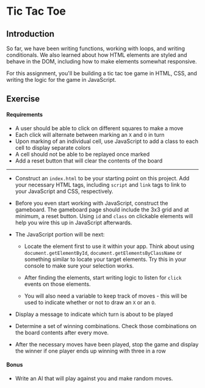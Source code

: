 # Tic Tac Toe

## Introduction

So far, we have been writing functions, working with
loops, and writing conditionals. We also learned about how HTML elements are styled and behave in the DOM, including how to make elements somewhat responsive.

For this assignment, you'll be building a tic tac toe game in HTML, CSS, and writing the logic for the game in JavaScript.

## Exercise

#### Requirements

- A user should be able to click on different squares to make a move
- Each click will alternate between marking an `X` and `O` in turn
- Upon marking of an individual cell, use JavaScript to add a class to each cell to display separate colors
- A cell should not be able to be replayed once marked
- Add a reset button that will clear the contents of the board

---

 - Construct an `index.html` to be your starting point on this project. Add your necessary HTML tags, including `script` and `link` tags to link to your JavaScript and CSS, respectively.

 - Before you even start working with JavaScript, construct the gameboard. The gameboard page should include the 3x3 grid and at minimum, a reset button. Using `id` and `class` on clickable elements will help you wire this up in JavaScript afterwards.

 - The JavaScript portion will be next:

   * Locate the element first to use it within your app. Think about
      using `document.getElementById`, `document.getElementsByClassName` or something similar to locate your target elements. Try this in your console to make sure your selection works.

   * After finding the elements, start writing logic to listen for `click` events on those elements.

   * You will also need a variable to keep track of moves - this will be used to indicate whether or not to draw an `X` or an `O`.


- Display a message to indicate which turn is about to be played
- Determine a set of winning combinations. Check those combinations on the board contents after every move.
- After the necessary moves have been played, stop the game and display the winner if one player ends up winning with three in a row


#### Bonus
- Write an AI that will play against you and make random moves.

